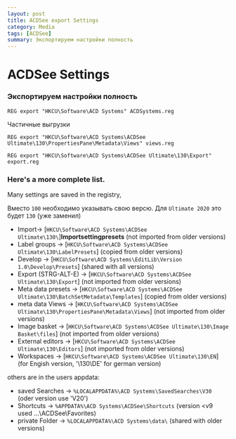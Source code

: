 ```yaml
---
layout: post
title: ACDSee export Settings
category: Media
tags: [ACDSee]
summary: Экспортируем настройки полность
---
```


# ACDSee Settings


### Экспортируем настройки полность

```batch
REG export "HKCU\Software\ACD Systems" ACDSystems.reg
```

Частичные выгрузки
```batch
REG export "HKCU\Software\ACD Systems\ACDSee Ultimate\130\PropertiesPane\Metadata\Views" views.reg

REG export "HKCU\Software\ACD Systems\ACDSee Ultimate\130\Export" export.reg
```



### Here's a more complete list.

Many settings are saved in the registry,

Вместо `100` необходимо указывать свою версю. Для ```Ultimate 2020``` это будет ```130``` (уже заменил)

- Import-> [``HKCU\Software\ACD Systems\ACDSee Ultimate\130\``]**Importsettingpresets** (not imported from older versions)
- Label groups -> [`HKCU\Software\ACD Systems\ACDSee Ultimate\130\LabelPresets`] (copied from older versions)
- Develop -> [`HKCU\Software\ACD Systems\EditLib\Version 1.0\Develop\Presets`] (shared with all versions)
- Export (STRG-ALT-E) -> [`HKCU\Software\ACD Systems\ACDSee Ultimate\130\Export`] (not imported from older versions)
- Meta data presets -> [`HKCU\Software\ACD Systems\ACDSee Ultimate\130\BatchSetMetadata\Templates`] (copied from older versions)
- meta data Views -> [`HKCU\Software\ACD Systems\ACDSee Ultimate\130\PropertiesPane\Metadata\Views`] (not imported from older versions)
- Image basket -> [`HKCU\Software\ACD Systems\ACDSee Ultimate\130\Image Basket\files`] (not imported from older versions)
- External editors -> [`HKCU\Software\ACD Systems\ACDSee Ultimate\130\Editors`] (not imported from older versions)
- Workspaces -> [`HKCU\Software\ACD Systems\ACDSee Ultimate\130\EN`] (for Engish version, '\130\DE' for german version)

others are in the users appdata:
- saved Searches -> `%LOCALAPPDATA%\ACD Systems\SavedSearches\V30` (oder version use 'V20')
- Shortcuts -> `%APPDATA%\ACD Systems\ACDSee\Shortcuts` (version <v9 used ...\ACDSee\Favorites)
- private Folder -> `%LOCALAPPDATA%\ACD Systems\data\` (shared with older versions)

